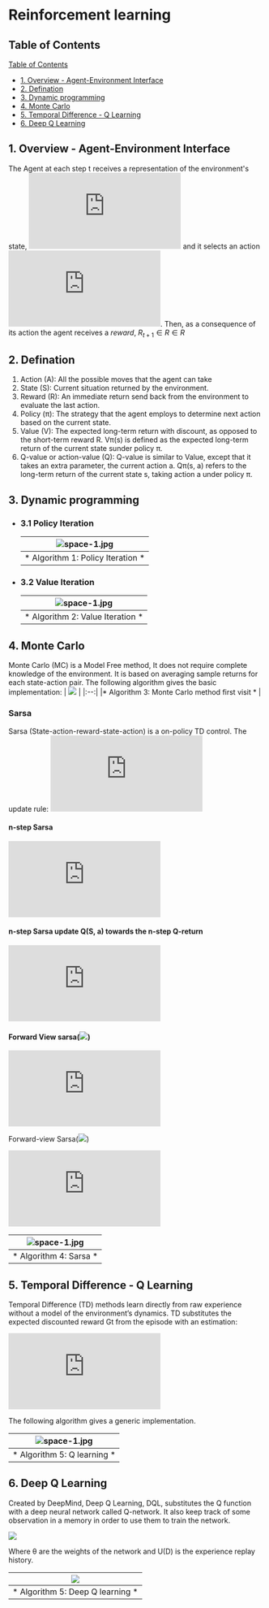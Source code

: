 # Reinforcement learning

## Table of Contents

[Table of Contents](#table-of-contents)
  - [1. Overview - Agent-Environment Interface](#1-overview---agent-environment-interface)
  - [2. Defination](#2-defination)
  - [3. Dynamic programming](#3-dynamic-programming)
  - [4. Monte Carlo](#4-monte-carlo)
  - [5. Temporal Difference - Q Learning](#5-temporal-difference---q-learning)
  - [6. Deep Q Learning](#6-deep-q-learning)


## 1. Overview - Agent-Environment Interface
The Agent at each step t receives a representation of the environment's state, ![](https://latex.codecogs.com/gif.latex?%24S_t%20%5Cin%20S%24) and it selects an action ![](https://latex.codecogs.com/gif.latex?A_t%20%5Cin%20A%28s%29). Then, as a consequence of its action the agent receives a *reward*, $R_{t+1} \in R \in R$
## 2. Defination
  1. Action (A): All the possible moves that the agent can take
  2. State (S): Current situation returned by the environment.
  3. Reward (R): An immediate return send back from the environment to evaluate the last action.
  4. Policy (π): The strategy that the agent employs to determine next action based on the current state.
  5. Value (V): The expected long-term return with discount, as opposed to the short-term reward R. Vπ(s) is defined as the expected long-term return of the current state sunder policy π.
  6. Q-value or action-value (Q): Q-value is similar to Value, except that it takes an extra parameter, the current action a. Qπ(s, a) refers to the long-term return of the current state s, taking action a under policy π.
## 3. Dynamic programming
- ### 3.1 Policy Iteration
    | ![space-1.jpg](RESOURCES/policy_iteration.png) |
    |:--:| 
    |* Algorithm 1: Policy Iteration *               |
- ### 3.2 Value Iteration
    | ![space-1.jpg](RESOURCES/value_iteration.png) |
    |:--:| 
    |* Algorithm 2: Value Iteration *               |

## 4. Monte Carlo 
Monte Carlo (MC) is a Model Free method, It does not require
complete knowledge of the environment. It is based on
averaging sample returns for each state-action pair. The
following algorithm gives the basic implementation:
| ![](RESOURCES/monte-carlo-method-first-visit.png) |
|:--:| 
|* Algorithm 3: Monte Carlo method first visit * |
### Sarsa
Sarsa (State-action-reward-state-action) is a on-policy TD control. The update rule:
![](https://latex.codecogs.com/gif.latex?Q%28s_t%2C%20a_t%29%20%5Cleftarrow%20Q%28s_t%2C%20a_t%29%20&plus;%20%5Calpha%20%5Cleft%5Br_t%20&plus;%20%5Cgamma%20Q%28s_%7Bt&plus;1%7D%2C%20a_%7Bt&plus;1%7D%29%20-%20Q%28s_t%2C%20a_t%29%20%5Cright%5D)
#### n-step Sarsa
![](https://latex.codecogs.com/gif.latex?%5Cfn_cm%20q%5E%7B%28n%29%7D%20%3D%20R_%7Bt&plus;1%7D%20&plus;%20%5Cgamma%20R%7Bt&plus;2%7D%20&plus;%20%5Cldots%20&plus;%20%5Cgamma%5E%7Bn-1%7D%20R_%7Bt&plus;n%7D%20&plus;%20%5Cgamma%5En%20Q%28S_%7Bt&plus;n%7D%29)
#### n-step Sarsa update Q(S, a) towards the n-step Q-return
![](https://latex.codecogs.com/gif.latex?%5Cfn_cm%20q%5E%7B%28n%29%7D%20%3D%20R_%7Bt&plus;1%7D%20&plus;%20%5Cgamma%20R%7Bt&plus;2%7D%20&plus;%20%5Cldots%20&plus;%20%5Cgamma%5E%7Bn-1%7D%20R_%7Bt&plus;n%7D%20&plus;%20%5Cgamma%5En%20Q%28S_%7Bt&plus;n%7D%29)
#### Forward View sarsa(![](https://latex.codecogs.com/gif.latex?\fn_cm&space;\lambda))
![](https://latex.codecogs.com/gif.latex?%5Cfn_cm%20q_t%5E%5Clambda%20%3D%20%281-%5Clambda%29%20%5Csum_%7Bn%3D1%7D%5E%5Cinfty%20%5Clambda%5E%7Bn-1%7D%20q_t%5E%7B%28n%29%7D)

Forward-view Sarsa(![](https://latex.codecogs.com/gif.latex?\fn_cm&space;\lambda))

![](https://latex.codecogs.com/gif.latex?%5Cfn_cm%20Q%28s_t%2C%20a_t%29%20%5Cleftarrow%20Q%28s_t%2C%20a_t%29%20&plus;%20%5Calpha%20%5Cleft%5Bq_t%5E%5Clambda%20-%20Q%28s_t%2C%20a_t%29%20%5Cright%5D)

  | ![space-1.jpg](RESOURCES/sarsa.png) |
  |:--:| 
  |* Algorithm 4: Sarsa *               |

## 5. Temporal Difference - Q Learning
Temporal Difference (TD) methods learn directly from raw
experience without a model of the environment’s dynamics.
TD substitutes the expected discounted reward Gt from the
episode with an estimation:

![](https://latex.codecogs.com/gif.latex?V%28S_t%29%20%5Cleftarrow%20V%28S_t%29%20&plus;%20%5Calpha%5B%20R_%7Bt%20&plus;%201%7D%20&plus;%20%5Cgamma%20V%28S_%7Bt&plus;1%7D%29%20-%20V%28S_t%29%5D)

The following algorithm gives a generic implementation.

  | ![space-1.jpg](RESOURCES/td.png) |
  |:--:| 
  |* Algorithm 5: Q learning *               |
## 6. Deep Q Learning
Created by DeepMind, Deep Q Learning, DQL, substitutes
the Q function with a deep neural network called Q-network. It also keep track of some observation in a memory in order to use them to train the network.

![](RESOURCES/q-learning1.png)

Where θ are the weights of the network and U(D) is the
experience replay history.

| ![](RESOURCES/deep-q-learning.png) |
|:--:| 
|* Algorithm 5: Deep Q learning *  
